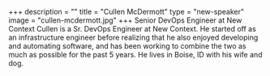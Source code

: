 +++
description = ""
title = "Cullen McDermott"
type = "new-speaker"
image = "cullen-mcdermott.jpg"
+++
Senior DevOps Engineer at New Context
Cullen is a Sr. DevOps Engineer at New Context. He started off as an infrastructure engineer before realizing that he also enjoyed developing and automating software, and has been working to combine the two as much as possible for the past 5 years. He lives in Boise, ID with his wife and dog.
